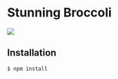 Stunning Broccoli
=================

![](http://www.healthforthewholeself.com/wp-content/uploads/2010/01/Broccoli.jpg)

Installation
------------

```bash
$ npm install
```
